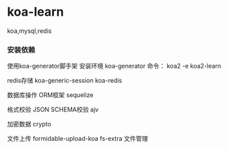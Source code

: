 # koa-learn
koa,mysql,redis

 ### 安装依赖
  使用koa-generator脚手架 安装环境
  koa-generator
    命令： koa2 -e koa2-learn 

  redis存储
    koa-generic-session
    koa-redis

  数据库操作 ORM框架
  sequelize

  格式校验 JSON SCHEMA校验
  ajv

  加密数据
  crypto

  文件上传
  formidable-upload-koa
  fs-extra 文件管理